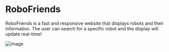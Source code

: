 # RoboFriends
RoboFriends is a fast and responsive website that displays robots and their information. The user can search for a specific robot and the display will update real-time!

![image](https://github.com/evan-placenis/RoboFriendsWeb/assets/112578037/e426dfc8-b0ef-43b5-a052-1816691a9388)

